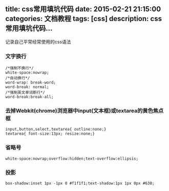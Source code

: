title: css常用填坑代码
date: 2015-02-21 21:15:00
categories: 文档教程
tags: [css]
description: css常用填坑代码...
---

记录自己平常经常使用的css语法

<!--more-->

### 文字换行
```
/*强制不换行*/
white-space:nowrap;
/*自动换行*/
word-wrap: break-word;
word-break: normal;
/*强制英文单词断行*/
word-break:break-all;
```

### 去掉Webkit(chrome)浏览器中input(文本框)或textarea的黄色焦点框
```
input,button,select,textarea{ outline:none;}
textarea{ font-size:13px; resize:none;}
```

### 省略号
```
white-space:nowrap;overflow:hidden;text-overflow:ellipsis;
```

### 投影
```
box-shadow:inset 1px -1px 0 #f1f1f1;text-shadow:1px 1px 0px #630;
```